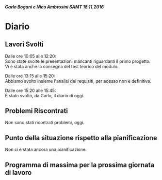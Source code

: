 ##### Carlo Bogani e Nico Ambrosini SAMT 18.11.2016

# Diario

## Lavori Svolti

Dalle ore 10:05 alle 12:20:  
Sono state svolte le presentazioni
mancanti riguardanti il primo progetto.  
Vi è stata anche la consegna del test teorico del modulo.

Dalle ore 13:15 alle 15:20:  
Abbiamo svolto insieme l'analisi dei requisiti, per adesso non
è definitiva.

Dalle ore 15:20 alle 15:45:  
È stato svolto, da Carlo, il diario di oggi.

## Problemi Riscontrati

Non sono stati ricontrati problemi, oggi.

## Punto della situazione rispetto alla pianificazione

Non ci è stata ancora una pianificazione.

## Programma di massima per la prossima giornata di lavoro